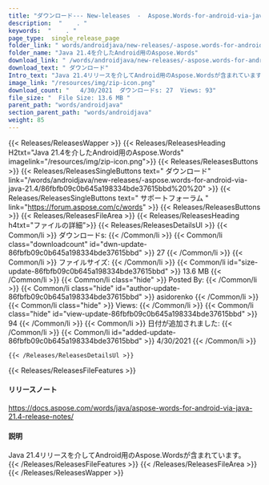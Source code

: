```yaml
---
title: "ダウンロード--- New-leleases  -  Aspose.Words-for-android-via-java-21.4。" 
description:  "    . " 
keywords:  "    . " 
page_type:  single_release_page
folder_link: " words/androidjava/new-releases/-aspose.words-for-android-via-java-21.4/"
folder_name: "Java 21.4を介したAndroid用のAspose.Words"
download_link: " /words/androidjava/new-releases/-aspose.words-for-android-via-java-21.4/86fbfb09c0b645a198334bde37615bbd"
download_text: " ダウンロード"
Intro_text: "Java 21.4リリースを介してAndroid用のAspose.Wordsが含まれています。"
image_link: "/resources/img/zip-icon.png"
download_count: "   4/30/2021  ダウンロードs: 27  Views: 93"
file_size: "  File Size: 13.6 MB "
parent_path: "words/androidjava"
section_parent_path: "words/androidjava"
weight: 85
---
```


{{< Releases/ReleasesWapper >}}
  {{< Releases/ReleasesHeading H2txt="Java 21.4を介したAndroid用のAspose.Words" imagelink="/resources/img/zip-icon.png">}}
  {{< Releases/ReleasesButtons >}}
    {{< Releases/ReleasesSingleButtons text=" ダウンロード" link="/words/androidjava/new-releases/-aspose.words-for-android-via-java-21.4/86fbfb09c0b645a198334bde37615bbd%20%20" >}}
    {{< Releases/ReleasesSingleButtons text=" サポートフォーラム " link="https://forum.aspose.com/c/words" >}}
  {{< Releases/ReleasesButtons >}}
  {{< Releases/ReleasesFileArea >}}
    {{< Releases/ReleasesHeading h4txt="ファイルの詳細">}}
    {{< Releases/ReleasesDetailsUl >}}
            {{< Common/li  >}} ダウンロードs: {{< /Common/li >}} 
      {{< Common/li class="downloadcount" id="dwn-update-86fbfb09c0b645a198334bde37615bbd" >}} 27 {{< /Common/li >}} 
      {{< Common/li  >}} ファイルサイズ: {{< /Common/li >}} 
      {{< Common/li id="size-update-86fbfb09c0b645a198334bde37615bbd" >}} 13.6 MB {{< /Common/li >}} 
      {{< Common/li  class="hide" >}} Posted By: {{< /Common/li >}} 
      {{< Common/li class="hide" id="author-update-86fbfb09c0b645a198334bde37615bbd" >}} asidorenko {{< /Common/li >}} 
      {{< Common/li class="hide"  >}} Views: {{< /Common/li >}} 
      {{< Common/li class="hide" id="view-update-86fbfb09c0b645a198334bde37615bbd" >}} 94 {{< /Common/li >}} 
      {{< Common/li  >}} 日付が追加されました: {{< /Common/li >}} 
      {{< Common/li id="added-update-86fbfb09c0b645a198334bde37615bbd" >}} 4/30/2021 {{< /Common/li >}} 

    {{< /Releases/ReleasesDetailsUl >}}

  {{< Releases/ReleasesFileFeatures >}}
      <h4>リリースノート</h4><div><a href="https://docs.aspose.com/words/java/aspose-words-for-android-via-java-21.4-release-notes/">https://docs.aspose.com/words/java/aspose-words-for-android-via-java-21.4-release-notes/</a></div><h4>説明</h4><div class="HTMLDescription">Java 21.4リリースを介してAndroid用のAspose.Wordsが含まれています。</div>
  {{< /Releases/ReleasesFileFeatures >}}
 {{< /Releases/ReleasesFileArea >}}
{{< /Releases/ReleasesWapper >}}


